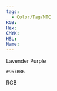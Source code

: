 ```yaml
---
tags:
  - Color/Tag/NTC
RGB:
Hex:
CMYK:
HSL:
Name:
---
```

Lavender Purple
```palette
#967BB6
```
RGB

